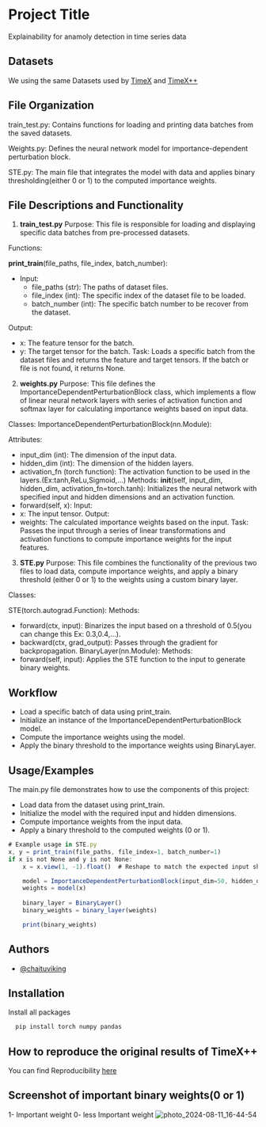 
# Project Title

Explainability for anamoly detection in time series data


## Datasets
We using the same Datasets used by [TimeX](https://github.com/mims-harvard/TimeX) and [TimeX++](https://github.com/zichuan-liu/TimeXplusplus)
## File Organization

train_test.py: Contains functions for loading and printing data batches from the saved datasets.

Weights.py: Defines the neural network model for importance-dependent perturbation block.

STE.py: The main file that integrates the model with data and applies binary thresholding(either 0 or 1) to the computed importance weights.
## File Descriptions and Functionality

1. **train_test.py**
Purpose: This file is responsible for loading and displaying specific data batches from pre-processed datasets.

Functions:

 **print_train**(file_paths, file_index, batch_number):
- Input:
    - file_paths (str): The paths of dataset files.
    - file_index (int): The specific index of the dataset file to be loaded.
    - batch_number (int): The specific batch number to be recover from the dataset.

Output:
- x: The feature tensor for the batch.
- y: The target tensor for the batch.
Task: Loads a specific batch from the dataset files and returns the feature and target tensors. If the batch or file is not found, it returns None.

2. **weights.py**
Purpose: This file defines the ImportanceDependentPerturbationBlock class, which implements a flow of linear neural network layers with series of activation function and softmax layer for calculating importance weights based on input data.

Classes:
ImportanceDependentPerturbationBlock(nn.Module):

Attributes:
- input_dim (int): The dimension of the input data.
- hidden_dim (int): The dimension of the hidden layers.
- activation_fn (torch function): The activation function to be used in the layers.(Ex:tanh,ReLu,Sigmoid,...)
Methods:
__init__(self, input_dim, hidden_dim, activation_fn=torch.tanh): Initializes the neural network with specified input and hidden dimensions and an activation function.
- forward(self, x):
Input:
- x: The input tensor.
Output:
- weights: The calculated importance weights based on the input.
Task: Passes the input through a series of linear transformations and activation functions to compute importance weights for the input features.

3. **STE.py**
Purpose: This file combines the functionality of the previous two files to load data, compute importance weights, and apply a binary threshold (either 0 or 1) to the weights using a custom binary layer.

Classes:

STE(torch.autograd.Function):
Methods:
- forward(ctx, input): Binarizes the input based on a threshold of 0.5(you can change this Ex: 0.3,0.4,...).
- backward(ctx, grad_output): Passes through the gradient for backpropagation.
BinaryLayer(nn.Module):
Methods:
- forward(self, input): Applies the STE function to the input to generate binary weights.

## Workflow
- Load a specific batch of data using print_train.
- Initialize an instance of the ImportanceDependentPerturbationBlock model.
- Compute the importance weights using the model.
- Apply the binary threshold to the importance weights using BinaryLayer.
## Usage/Examples
The main.py file demonstrates how to use the components of this project:

- Load data from the dataset using print_train.
- Initialize the model with the required input and hidden dimensions.
- Compute importance weights from the input data.
- Apply a binary threshold to the computed weights (0 or 1).

```javascript
# Example usage in STE.py
x, y = print_train(file_paths, file_index=1, batch_number=1)
if x is not None and y is not None:
    x = x.view(1, -1).float()  # Reshape to match the expected input shape

    model = ImportanceDependentPerturbationBlock(input_dim=50, hidden_dim=50, activation_fn=torch.tanh)
    weights = model(x)
    
    binary_layer = BinaryLayer()
    binary_weights = binary_layer(weights)

    print(binary_weights)

```


## Authors

- [@chaituviking](/https://github.com/chaituviking)


## Installation

Install all packages

```bash
  pip install torch numpy pandas
```
    
## How to reproduce the original results of TimeX++
You can find Reproducibility [here](https://github.com/zichuan-liu/TimeXplusplus#how-to-run)
## Screenshot of important binary weights(0 or 1) 
1- Important weight
0- less Important weight
![photo_2024-08-11_16-44-54](https://github.com/user-attachments/assets/c41037de-c1ee-4555-bc8b-8d7dd5fed3bd)

